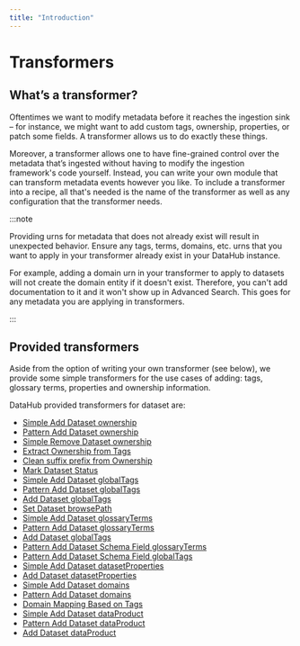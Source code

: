 ```yaml
---
title: "Introduction"
---
```


# Transformers

## What’s a transformer?

Oftentimes we want to modify metadata before it reaches the ingestion sink – for instance, we might want to add custom tags, ownership, properties, or patch some fields. A transformer allows us to do exactly these things.

Moreover, a transformer allows one to have fine-grained control over the metadata that’s ingested without having to modify the ingestion framework's code yourself. Instead, you can write your own module that can transform metadata events however you like. To include a transformer into a recipe, all that's needed is the name of the transformer as well as any configuration that the transformer needs.

:::note

Providing urns for metadata that does not already exist will result in unexpected behavior. Ensure any tags, terms, domains, etc. urns that you want to apply in your transformer already exist in your DataHub instance.

For example, adding a domain urn in your transformer to apply to datasets will not create the domain entity if it doesn't exist. Therefore, you can't add documentation to it and it won't show up in Advanced Search. This goes for any metadata you are applying in transformers.

:::

## Provided transformers

Aside from the option of writing your own transformer (see below), we provide some simple transformers for the use cases of adding: tags, glossary terms, properties and ownership information.

DataHub provided transformers for dataset are:
- [Simple Add Dataset ownership](./dataset_transformer.md#simple-add-dataset-ownership)
- [Pattern Add Dataset ownership](./dataset_transformer.md#pattern-add-dataset-ownership)
- [Simple Remove Dataset ownership](./dataset_transformer.md#simple-remove-dataset-ownership)
- [Extract Ownership from Tags](./dataset_transformer.md#extract-ownership-from-tags)
- [Clean suffix prefix from Ownership](./dataset_transformer.md#clean-suffix-prefix-from-ownership)
- [Mark Dataset Status](./dataset_transformer.md#mark-dataset-status)
- [Simple Add Dataset globalTags](./dataset_transformer.md#simple-add-dataset-globaltags)
- [Pattern Add Dataset globalTags](./dataset_transformer.md#pattern-add-dataset-globaltags)
- [Add Dataset globalTags](./dataset_transformer.md#add-dataset-globaltags)
- [Set Dataset browsePath](./dataset_transformer.md#set-dataset-browsepath)
- [Simple Add Dataset glossaryTerms](./dataset_transformer.md#simple-add-dataset-glossaryterms)
- [Pattern Add Dataset glossaryTerms](./dataset_transformer.md#pattern-add-dataset-glossaryterms)
- [Add Dataset globalTags](./dataset_transformer.md#add-dataset-globaltags)
- [Pattern Add Dataset Schema Field glossaryTerms](./dataset_transformer.md#pattern-add-dataset-schema-field-glossaryterms)
- [Pattern Add Dataset Schema Field globalTags](./dataset_transformer.md#pattern-add-dataset-schema-field-globaltags)
- [Simple Add Dataset datasetProperties](./dataset_transformer.md#simple-add-dataset-datasetproperties)
- [Add Dataset datasetProperties](./dataset_transformer.md#add-dataset-datasetproperties)
- [Simple Add Dataset domains](./dataset_transformer.md#simple-add-dataset-domains)
- [Pattern Add Dataset domains](./dataset_transformer.md#pattern-add-dataset-domains)
- [Domain Mapping Based on Tags](./dataset_transformer.md#domain-mapping-based-on-tags)  
- [Simple Add Dataset dataProduct ](./dataset_transformer.md#simple-add-dataset-dataproduct)
- [Pattern Add Dataset dataProduct](./dataset_transformer.md#pattern-add-dataset-dataproduct)
- [Add Dataset dataProduct](./dataset_transformer.md#add-dataset-dataproduct)
